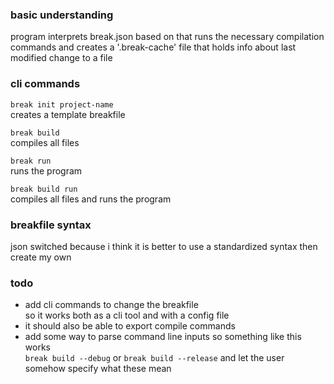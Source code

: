 ### basic understanding
program interprets break.json
based on that runs the necessary compilation commands
and creates a '.break-cache' file that holds info about last modified change to a file

### cli commands
` break init project-name `  
creates a template breakfile

` break build `  
compiles all files

` break run `  
runs the program

` break build run `  
compiles all files and runs the program

### breakfile syntax
json
switched because i think it is better to use a standardized syntax then create my own

### todo
- add cli commands to change the breakfile  
    so it works both as a cli tool and with a config file
- it should also be able to export compile commands
- add some way to parse command line inputs so something like this works  
    ` break build --debug ` or ` break build --release `
    and let the user somehow specify what these mean
